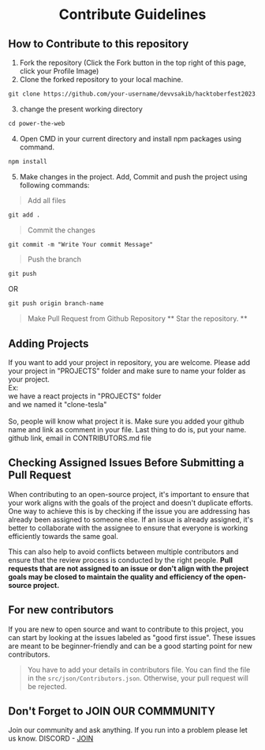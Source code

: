 # <p align="center">Contribute Guidelines</p>

## How to Contribute to this repository
1. Fork the repository (Click the Fork button in the top right of this page,
   click your Profile Image)
2. Clone the forked repository to your local machine.

```markdown
git clone https://github.com/your-username/devvsakib/hacktoberfest2023.git
```

3. change the present working directory

```markdown
cd power-the-web
```
4. Open CMD in your current directory and install npm packages using command.
```markdown
npm install
```

5. Make changes in the project. Add, Commit and push the project using following commands:

> Add all files 
```markdown
git add . 
```
> Commit the changes
```markdown
git commit -m "Write Your commit Message" 
```
> Push the branch
```markdown
git push 
```
OR
```markdown
git push origin branch-name
```
> Make Pull Request from Github Repository
** Star the repository. **

## Adding Projects
If you want to add your project in repository, you are welcome. Please add your project in "PROJECTS" folder and make sure to name your folder as your project.
<br>
Ex:
<br>
we have a react projects in "PROJECTS" folder
<br>
and we named it "clone-tesla"
<br><br>
So, people will know what project it is. Make sure you added your github name and link as comment in your file. Last thing to do is, put your name. github link, email in CONTRIBUTORS.md file

## Checking Assigned Issues Before Submitting a Pull Request
When contributing to an open-source project, it's important to ensure that your work aligns with the goals of the project and doesn't duplicate efforts. One way to achieve this is by checking if the issue you are addressing has already been assigned to someone else. If an issue is already assigned, it's better to collaborate with the assignee to ensure that everyone is working efficiently towards the same goal.

This can also help to avoid conflicts between multiple contributors and ensure that the review process is conducted by the right people. 
**Pull requests that are not assigned to an issue or don't align with the project goals may be closed to maintain the quality and efficiency of the open-source project.**

## For new contributors
If you are new to open source and want to contribute to this project, you can start by looking at the issues labeled as "good first issue". These issues are meant to be beginner-friendly and can be a good starting point for new contributors.
> You have to add your details in contributors file. You can find the file in the `src/json/Contributors.json`. Otherwise, your pull request will be rejected.

## Don't Forget to JOIN OUR COMMMUNITY
Join our community and ask anything. If you run into a problem please let us know.
DISCORD - [JOIN](https://discord.gg/6XRTeHRxWV)
